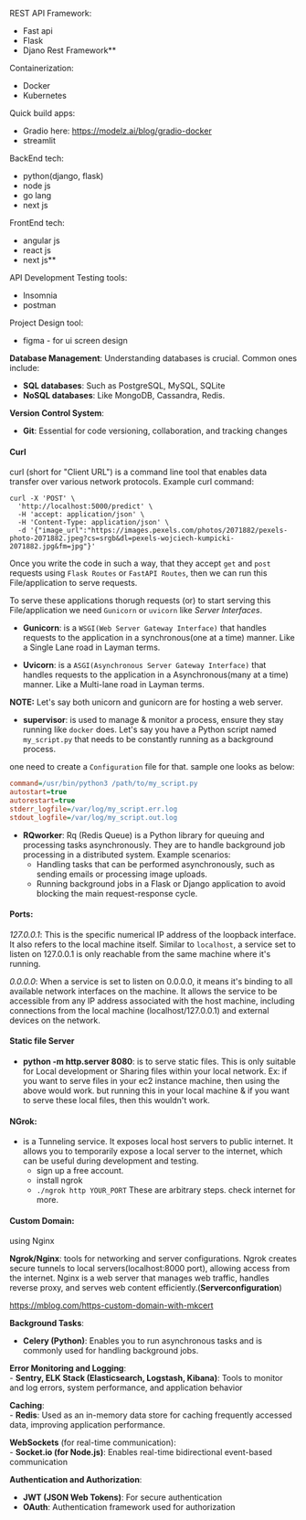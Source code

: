 REST API Framework:
- Fast api
- Flask
- Djano Rest Framework**

Containerization:
- Docker 
- Kubernetes

Quick build apps:
- Gradio here: https://modelz.ai/blog/gradio-docker
- streamlit

BackEnd tech:
- python(django, flask)
- node js
- go lang
- next js

FrontEnd tech:
- angular js
- react js
- next js**

API Development Testing tools:
- Insomnia
- postman

Project Design tool:
- figma - for ui screen design

**Database Management**: Understanding databases is crucial. Common ones include:
- **SQL databases**: Such as PostgreSQL, MySQL, SQLite
- **NoSQL databases**: Like MongoDB, Cassandra, Redis.

**Version Control System**:
- **Git**: Essential for code versioning, collaboration, and tracking changes


#### Curl
curl (short for "Client URL") is a command line tool that enables data transfer over various network protocols. 
Example curl command:

```
curl -X 'POST' \
  'http://localhost:5000/predict' \
  -H 'accept: application/json' \
  -H 'Content-Type: application/json' \
  -d '{"image_url":"https://images.pexels.com/photos/2071882/pexels-photo-2071882.jpeg?cs=srgb&dl=pexels-wojciech-kumpicki-2071882.jpg&fm=jpg"}'
```

Once you write the code in such a way, that they accept `get` and `post` requests using `Flask Routes` or `FastAPI Routes`, then we can run this File/application to serve requests.

To serve these applications thorugh requests (or) to start serving this File/application we need   `Gunicorn` or `uvicorn` like *Server Interfaces*.


- **Gunicorn**: is a `WSGI(Web Server Gateway Interface)` that handles requests to the application in a synchronous(one at a time) manner. Like a Single Lane road in Layman terms.

- **Uvicorn**: is a `ASGI(Asynchronous Server Gateway Interface)` that handles requests to the application in a Asynchronous(many at a time) manner. Like a Multi-lane road in Layman terms.

**NOTE:** Let's say both unicorn and gunicorn are for hosting a web server.

- **supervisor**: is used to manage & monitor a process, ensure they stay running like `docker` does.
 Let's say you have a Python script named `my_script.py` that needs to be constantly running as a background process.
 
 one need to create a `Configuration` file for that. sample one looks as below:
 ```ini
command=/usr/bin/python3 /path/to/my_script.py
autostart=true
autorestart=true
stderr_logfile=/var/log/my_script.err.log
stdout_logfile=/var/log/my_script.out.log
 ```

- **RQworker**: Rq (Redis Queue) is a Python library for queuing and processing tasks asynchronously.  They are to handle background job processing in a distributed system.
Example scenarios:
  - Handling tasks that can be performed asynchronously, such as sending emails or processing image uploads.
  - Running background jobs in a Flask or Django application to avoid blocking the main request-response cycle.

#### Ports:
*127.0.0.1*: This is the specific numerical IP address of the loopback interface. It also refers to the local machine itself. Similar to `localhost`, a service set to listen on 127.0.0.1 is only reachable from the same machine where it's running.

*0.0.0.0*: When a service is set to listen on 0.0.0.0, it means it's binding to all available network interfaces on the machine. It allows the service to be accessible from any IP address associated with the host machine, including connections from the local machine (localhost/127.0.0.1) and external devices on the network.

#### Static file Server
- **python -m http.server 8080**: is to serve static files. This is only suitable for Local development or Sharing files within your local network.
  Ex: if you want to serve files in your ec2 instance machine, then using the above would work. but running this in your local machine & if you want to serve these local files, then this wouldn't work.


#### NGrok:
- is a Tunneling service. It exposes local host servers to public internet. It allows you to temporarily expose a local server to the internet, which can be useful during development and testing.
  - sign up a free account.
  - install ngrok
  - `./ngrok http YOUR_PORT` 
  These are arbitrary steps. check internet for more.

#### Custom Domain:
using Nginx

**Ngrok/Nginx**: tools for networking and server configurations. Ngrok creates secure tunnels to local servers(localhost:8000 port), allowing access from the internet. Nginx is a web server that manages web traffic, handles reverse proxy, and serves web content efficiently.(**Serverconfiguration**)


https://mblog.com/https-custom-domain-with-mkcert

**Background Tasks**:
- **Celery (Python)**: Enables you to run asynchronous tasks and is commonly used for handling background jobs.

**Error Monitoring and Logging**:    
    - **Sentry, ELK Stack (Elasticsearch, Logstash, Kibana)**: Tools to monitor and log errors, system performance, and application behavior

**Caching**:    
    - **Redis**: Used as an in-memory data store for caching frequently accessed data, improving application performance.

**WebSockets** (for real-time communication):    
    - **Socket.io (for Node.js)**: Enables real-time bidirectional event-based communication

**Authentication and Authorization**:
- **JWT (JSON Web Tokens)**: For secure authentication
- **OAuth**: Authentication framework used for authorization



